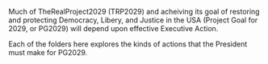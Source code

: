 Much of TheRealProject2029 (TRP2029) and acheiving its goal of restoring and protecting Democracy, Libery, and Justice in the USA (Project Goal for 2029, or PG2029) will depend upon effective Executive Action. 

Each of the folders here explores the kinds of actions that the President must make for PG2029. 
